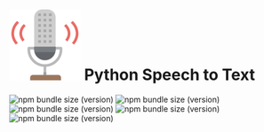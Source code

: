 # ![Alt text](microphone(1).png "Optional title") Python Speech to Text 

![npm bundle size (version)](https://img.shields.io/badge/version-0.0.1-yellow) ![npm bundle size (version)](https://img.shields.io/badge/language-python3-lightblue)  
![npm bundle size (version)](https://img.shields.io/badge/Librairy-SpeechRecognition-lightblue) ![npm bundle size (version)](https://img.shields.io/badge/Librairy-PyAudio-lightblue) ![npm bundle size (version)](https://img.shields.io/badge/Librairy-pydub-lightblue)
